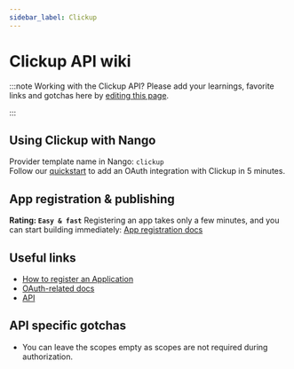 ```yaml
---
sidebar_label: Clickup
---
```


# Clickup API wiki

:::note Working with the Clickup API?
Please add your learnings, favorite links and gotchas here by [editing this page](https://github.com/nangohq/nango/tree/master/docs/docs/providers/clickup.md).

:::

## Using Clickup with Nango

Provider template name in Nango: `clickup`  
Follow our [quickstart](../quickstart.md) to add an OAuth integration with Clickup in 5 minutes.

## App registration & publishing

**Rating: `Easy & fast`**
Registering an app takes only a few minutes, and you can start building immediately: [App registration docs](https://clickup.com/api/developer-portal/authentication#step-1-create-an-oauth-app)



## Useful links

- [How to register an Application](https://clickup.com/api/developer-portal/authentication#step-1-create-an-oauth-app)
- [OAuth-related docs](https://clickup.com/api/developer-portal/authentication#oauth-flow)
- [API](https://clickup.com/api/clickupreference/operation/CreateTaskAttachment/)


## API specific gotchas
- You can leave the scopes empty as scopes are not required during authorization.
